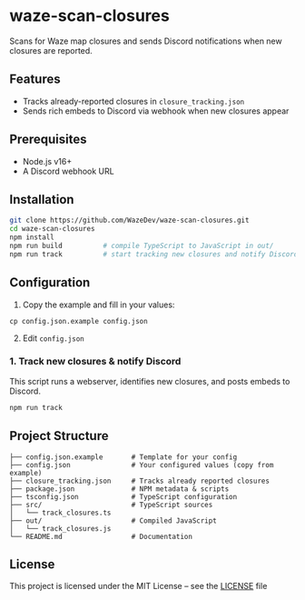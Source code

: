 # waze-scan-closures

Scans for Waze map closures and sends Discord notifications when new closures are reported.

## Features
- Tracks already-reported closures in `closure_tracking.json`  
- Sends rich embeds to Discord via webhook when new closures appear

## Prerequisites

- Node.js v16+  
- A Discord webhook URL  

## Installation

```sh
git clone https://github.com/WazeDev/waze-scan-closures.git
cd waze-scan-closures
npm install
npm run build          # compile TypeScript to JavaScript in out/
npm run track          # start tracking new closures and notify Discord
```

## Configuration
1. Copy the example and fill in your values:

```cp config.json.example config.json```

2. Edit `config.json`

### 1. Track new closures & notify Discord

This script runs a webserver, identifies new closures, and posts embeds to Discord.

```sh
npm run track
```

## Project Structure

```text
├── config.json.example       # Template for your config
├── config.json               # Your configured values (copy from example)
├── closure_tracking.json     # Tracks already reported closures
├── package.json              # NPM metadata & scripts
├── tsconfig.json             # TypeScript configuration
├── src/                      # TypeScript sources
│   └── track_closures.ts
├── out/                      # Compiled JavaScript
│   └── track_closures.js
└── README.md                 # Documentation
```

## License

This project is licensed under the MIT License – see the [LICENSE](LICENSE) file
